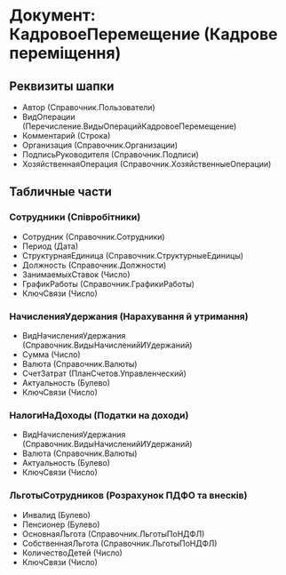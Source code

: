 ﻿# Документ: КадровоеПеремещение (Кадрове переміщення)

## Реквизиты шапки

- Автор (Справочник.Пользователи)
- ВидОперации (Перечисление.ВидыОперацийКадровоеПеремещение)
- Комментарий (Строка)
- Организация (Справочник.Организации)
- ПодписьРуководителя (Справочник.Подписи)
- ХозяйственнаяОперация (Справочник.ХозяйственныеОперации)

## Табличные части

### Сотрудники (Співробітники)

- Сотрудник (Справочник.Сотрудники)
- Период (Дата)
- СтруктурнаяЕдиница (Справочник.СтруктурныеЕдиницы)
- Должность (Справочник.Должности)
- ЗанимаемыхСтавок (Число)
- ГрафикРаботы (Справочник.ГрафикиРаботы)
- КлючСвязи (Число)

### НачисленияУдержания (Нарахування й утримання)

- ВидНачисленияУдержания (Справочник.ВидыНачисленийИУдержаний)
- Сумма (Число)
- Валюта (Справочник.Валюты)
- СчетЗатрат (ПланСчетов.Управленческий)
- Актуальность (Булево)
- КлючСвязи (Число)

### НалогиНаДоходы (Податки на доходи)

- ВидНачисленияУдержания (Справочник.ВидыНачисленийИУдержаний)
- Валюта (Справочник.Валюты)
- Актуальность (Булево)
- КлючСвязи (Число)

### ЛьготыСотрудников (Розрахунок ПДФО та внесків)

- Инвалид (Булево)
- Пенсионер (Булево)
- ОсновнаяЛьгота (Справочник.ЛьготыПоНДФЛ)
- СобственнаяЛьгота (Справочник.ЛьготыПоНДФЛ)
- КоличествоДетей (Число)
- КлючСвязи (Число)

